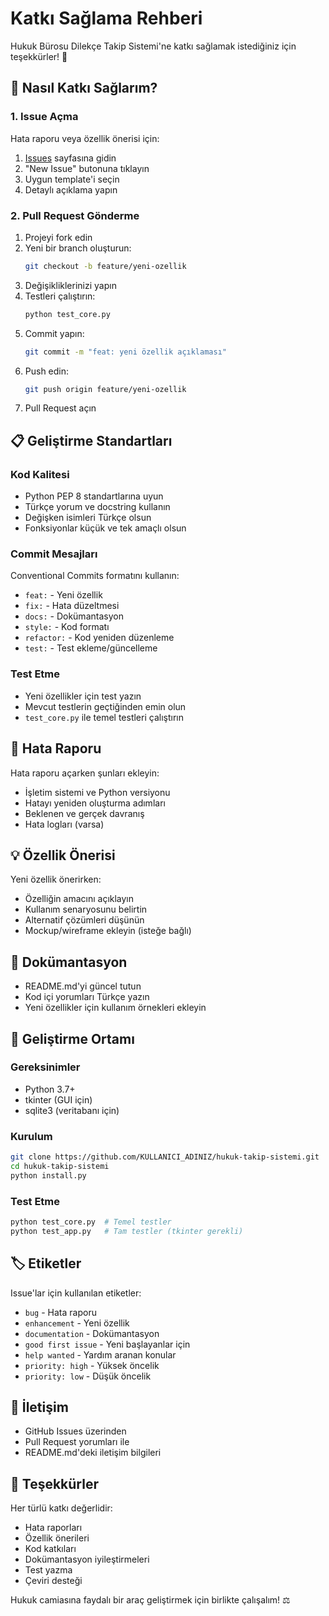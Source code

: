 # Katkı Sağlama Rehberi

Hukuk Bürosu Dilekçe Takip Sistemi'ne katkı sağlamak istediğiniz için teşekkürler! 🎉

## 🚀 Nasıl Katkı Sağlarım?

### 1. Issue Açma

Hata raporu veya özellik önerisi için:
1. [Issues](https://github.com/KULLANICI_ADINIZ/hukuk-takip-sistemi/issues) sayfasına gidin
2. "New Issue" butonuna tıklayın
3. Uygun template'i seçin
4. Detaylı açıklama yapın

### 2. Pull Request Gönderme

1. Projeyi fork edin
2. Yeni bir branch oluşturun:
   ```bash
   git checkout -b feature/yeni-ozellik
   ```
3. Değişikliklerinizi yapın
4. Testleri çalıştırın:
   ```bash
   python test_core.py
   ```
5. Commit yapın:
   ```bash
   git commit -m "feat: yeni özellik açıklaması"
   ```
6. Push edin:
   ```bash
   git push origin feature/yeni-ozellik
   ```
7. Pull Request açın

## 📋 Geliştirme Standartları

### Kod Kalitesi
- Python PEP 8 standartlarına uyun
- Türkçe yorum ve docstring kullanın
- Değişken isimleri Türkçe olsun
- Fonksiyonlar küçük ve tek amaçlı olsun

### Commit Mesajları
Conventional Commits formatını kullanın:
- `feat:` - Yeni özellik
- `fix:` - Hata düzeltmesi
- `docs:` - Dokümantasyon
- `style:` - Kod formatı
- `refactor:` - Kod yeniden düzenleme
- `test:` - Test ekleme/güncelleme

### Test Etme
- Yeni özellikler için test yazın
- Mevcut testlerin geçtiğinden emin olun
- `test_core.py` ile temel testleri çalıştırın

## 🐛 Hata Raporu

Hata raporu açarken şunları ekleyin:
- İşletim sistemi ve Python versiyonu
- Hatayı yeniden oluşturma adımları
- Beklenen ve gerçek davranış
- Hata logları (varsa)

## 💡 Özellik Önerisi

Yeni özellik önerirken:
- Özelliğin amacını açıklayın
- Kullanım senaryosunu belirtin
- Alternatif çözümleri düşünün
- Mockup/wireframe ekleyin (isteğe bağlı)

## 📝 Dokümantasyon

- README.md'yi güncel tutun
- Kod içi yorumları Türkçe yazın
- Yeni özellikler için kullanım örnekleri ekleyin

## 🔧 Geliştirme Ortamı

### Gereksinimler
- Python 3.7+
- tkinter (GUI için)
- sqlite3 (veritabanı için)

### Kurulum
```bash
git clone https://github.com/KULLANICI_ADINIZ/hukuk-takip-sistemi.git
cd hukuk-takip-sistemi
python install.py
```

### Test Etme
```bash
python test_core.py  # Temel testler
python test_app.py   # Tam testler (tkinter gerekli)
```

## 🏷️ Etiketler

Issue'lar için kullanılan etiketler:
- `bug` - Hata raporu
- `enhancement` - Yeni özellik
- `documentation` - Dokümantasyon
- `good first issue` - Yeni başlayanlar için
- `help wanted` - Yardım aranan konular
- `priority: high` - Yüksek öncelik
- `priority: low` - Düşük öncelik

## 💬 İletişim

- GitHub Issues üzerinden
- Pull Request yorumları ile
- README.md'deki iletişim bilgileri

## 🙏 Teşekkürler

Her türlü katkı değerlidir:
- Hata raporları
- Özellik önerileri
- Kod katkıları
- Dokümantasyon iyileştirmeleri
- Test yazma
- Çeviri desteği

Hukuk camiasına faydalı bir araç geliştirmek için birlikte çalışalım! ⚖️